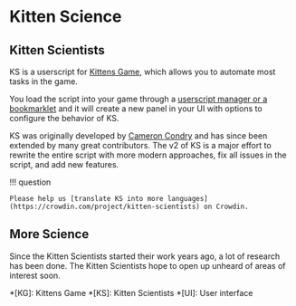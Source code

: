 # Kitten Science

## Kitten Scientists

KS is a userscript for [Kittens Game](https://kittensgame.com/web/), which allows you to automate most tasks in the game.

You load the script into your game through a [userscript manager or a bookmarklet](https://kitten-science.com/installation/) and it will create a new panel in your UI with options to configure the behavior of KS.

KS was originally developed by [Cameron Condry](https://github.com/cameroncondry) and has since been extended by many great contributors. The v2 of KS is a major effort to rewrite the entire script with more modern approaches, fix all issues in the script, and add new features.

!!! question

    Please help us [translate KS into more languages](https://crowdin.com/project/kitten-scientists) on Crowdin.

## More Science

Since the Kitten Scientists started their work years ago, a lot of research has been done. The Kitten Scientists hope to open up unheard of areas of interest soon.

<!-- prettier-ignore-start -->
*[KG]: Kittens Game
*[KS]: Kitten Scientists
*[UI]: User interface
<!-- prettier-ignore-end -->
